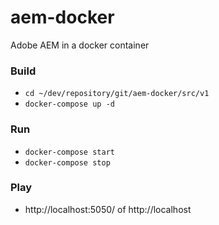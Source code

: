 # aem-docker
Adobe AEM in a docker container

### Build
- `cd ~/dev/repository/git/aem-docker/src/v1`
- `docker-compose up -d`

### Run
- `docker-compose start`
- `docker-compose stop`

### Play
- http://localhost:5050/ of http://localhost
